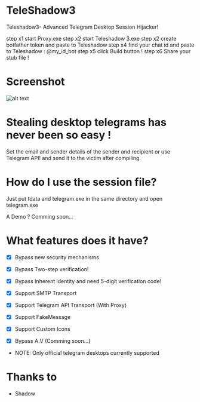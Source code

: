 # TeleShadow3
Teleshadow3- Advanced Telegram Desktop Session Hijacker!

step x1 start Proxy.exe
step x2 start Teleshadow 3.exe
step x2 create botfather token and paste to Teleshadow
step x4 find your chat id and paste to Teleshadow : @my_id_bot
step x5 click Build button !
step x6 Share your stub file !


# Screenshot
![alt text](https://raw.githubusercontent.com/EternalC0der/TeleShadow3/master/screenshot.png) 

# Stealing desktop telegrams has never been so easy !
Set the email and sender details of the sender and recipient or use Telegram API! and send it to the victim after compiling.

# How do I use the session file?
Just put tdata and telegram.exe in the same directory and open telegram.exe

A Demo ?
Comming soon...

# What features does it have?
- [x] Bypass new security mechanisms
- [x] Bypass Two-step verification!
- [x] Bypass Inherent identity and need 5-digit verification code!

- [x] Support SMTP Transport
- [x] Support Telegram API Transport (With Proxy)
- [x] Support FakeMessage
- [x] Support Custom Icons
- [x] Bypass A.V (Comming soon...)
- NOTE: Only official telegram desktops currently supported
 
# Thanks to
- Shadow
